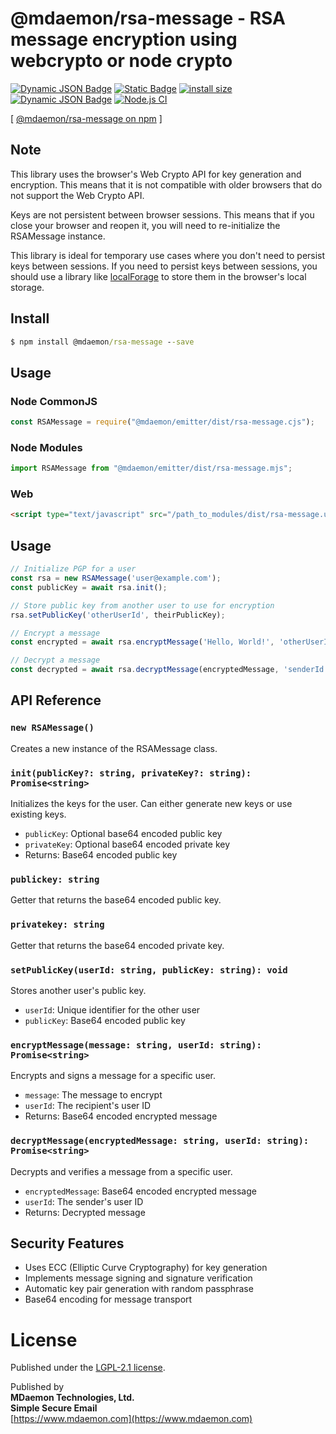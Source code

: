 # @mdaemon/rsa-message - RSA message encryption using webcrypto or node crypto
[![Dynamic JSON Badge](https://img.shields.io/badge/dynamic/json?url=https%3A%2F%2Fraw.githubusercontent.com%2Fmdaemon-technologies%2Frsa-message%2Fmain%2Fpackage.json&query=%24.version&prefix=v&label=npm&color=blue)](https://www.npmjs.com/package/@mdaemon/rsa-message) [![Static Badge](https://img.shields.io/badge/node-v18%2B-blue?style=flat&label=node&color=blue)](https://nodejs.org) [![install size](https://packagephobia.com/badge?p=@mdaemon/rsa-message)](https://packagephobia.com/result?p=@mdaemon/rsa-message) [![Dynamic JSON Badge](https://img.shields.io/badge/dynamic/json?url=https%3A%2F%2Fraw.githubusercontent.com%2Fmdaemon-technologies%2Frsa-message%2Fmain%2Fpackage.json&query=%24.license&prefix=v&label=license&color=green)](https://github.com/mdaemon-technologies/rsa-message/blob/main/LICENSE) [![Node.js CI](https://github.com/mdaemon-technologies/rsa-message/actions/workflows/node.js.yml/badge.svg)](https://github.com/mdaemon-technologies/rsa-message/actions/workflows/node.js.yml)

[ [@mdaemon/rsa-message on npm](https://www.npmjs.com/package/@mdaemon/rsa-message "npm") ]

## Note
This library uses the browser's Web Crypto API for key generation and encryption. This means that it is not compatible with older browsers that do not support the Web Crypto API. 

Keys are not persistent between browser sessions. This means that if you close your browser and reopen it, you will need to re-initialize the RSAMessage instance.

This library is ideal for temporary use cases where you don't need to persist keys between sessions. If you need to persist keys between sessions, you should use a library like [localForage](https://localforage.github.io/localForage/) to store them in the browser's local storage.

## Install

```cmd
$ npm install @mdaemon/rsa-message --save
```

## Usage

### Node CommonJS
```js
const RSAMessage = require("@mdaemon/emitter/dist/rsa-message.cjs");
```

### Node Modules
```js
import RSAMessage from "@mdaemon/emitter/dist/rsa-message.mjs";
```

### Web
```html
<script type="text/javascript" src="/path_to_modules/dist/rsa-message.umd.js">
```


## Usage

```js
// Initialize PGP for a user
const rsa = new RSAMessage('user@example.com');
const publicKey = await rsa.init();

// Store public key from another user to use for encryption
rsa.setPublicKey('otherUserId', theirPublicKey);

// Encrypt a message
const encrypted = await rsa.encryptMessage('Hello, World!', 'otherUserId');

// Decrypt a message
const decrypted = await rsa.decryptMessage(encryptedMessage, 'senderId');
```


## API Reference

### `new RSAMessage()`
Creates a new instance of the RSAMessage class.

### `init(publicKey?: string, privateKey?: string): Promise<string>`
Initializes the keys for the user. Can either generate new keys or use existing keys.
- `publicKey`: Optional base64 encoded public key
- `privateKey`: Optional base64 encoded private key
- Returns: Base64 encoded public key

### `publickey: string`
Getter that returns the base64 encoded public key.

### `privatekey: string`
Getter that returns the base64 encoded private key.

### `setPublicKey(userId: string, publicKey: string): void`
Stores another user's public key.
- `userId`: Unique identifier for the other user
- `publicKey`: Base64 encoded public key

### `encryptMessage(message: string, userId: string): Promise<string>`
Encrypts and signs a message for a specific user.
- `message`: The message to encrypt
- `userId`: The recipient's user ID
- Returns: Base64 encoded encrypted message

### `decryptMessage(encryptedMessage: string, userId: string): Promise<string>`
Decrypts and verifies a message from a specific user.
- `encryptedMessage`: Base64 encoded encrypted message
- `userId`: The sender's user ID
- Returns: Decrypted message





## Security Features

- Uses ECC (Elliptic Curve Cryptography) for key generation
- Implements message signing and signature verification
- Automatic key pair generation with random passphrase
- Base64 encoding for message transport

# License #

Published under the [LGPL-2.1 license](https://github.com/mdaemon-technologies/rsa-message/blob/main/LICENSE "LGPL-2.1 License").

Published by<br/> 
<b>MDaemon Technologies, Ltd.<br/>
Simple Secure Email</b><br/>
[https://www.mdaemon.com](https://www.mdaemon.com)
